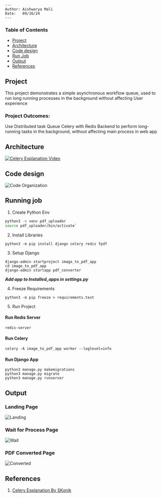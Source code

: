 ```
---
Author: Aishwarya Mali
Date:   09/16/24
---
```

### Table of Contents

- [Project](#project)
- [Architecture](#architecture)
- [Code design](#code-design)
- [Run Job](#run-job)
- [Output](#check-output)
- [References](#references)

## Project

This project demonstrates a simple asynchronous workflow queue, used to run long running processes in the background without affecting User experience

### Project Outcomes:

Use Distributed task Queue Celery with Redis Backend to perform long-running tasks in the background, without affecting main process in web app

## Architecture

[![Celery Explanation Video](https://img.youtube.com/vi/hFIkEGtW6vE/0.jpg)](https://www.youtube.com/watch?v=hFIkEGtW6vE)

## Code design

![Code Organization ](./pdf_converter_django/blob/main/img_to_pdf_app/imgs/CodeOrganization.png)

## Running job

1. Create Python Env

```bash
python3 -m venv pdf_uploader
source pdf_uploader/bin/activate`
```

2. Install Libraries

```
python3 -m pip install django celery redis fpdf
```

3. Setup Django

```
django-admin startproject image_to_pdf_app
cd image_to_pdf_app
django-admin startapp pdf_converter
```

_**Add app to Installed_apps in settings.py**_

4. Freeze Requirements

```
python3 -m pip freeze > requirements.text
```

5. Run Project

#### Run Redis Server

```
redis-server
```

#### Run Celery

```
celery -A image_to_pdf_app worker --loglevel=info
```

#### Run Django App

```
python3 manage.py makemigrations
python3 manage.py migrate
python3 manage.py runserver
```

## Output

### Landing Page

![Landing](./pdf_converter_django/blob/main/img_to_pdf_app/imgs/IndexPage.png)

### Wait for Process Page

![Wait](./pdf_converter_django/blob/main/img_to_pdf_app/imgs/Async_Run_wait_page.png)

### PDF Converted Page

![Converted](./pdf_converter_django/blob/main/img_to_pdf_app/imgs/Converted_Page.png)

## References

1. [Celery Explanation By SKonik](https://www.youtube.com/@s_konik)

